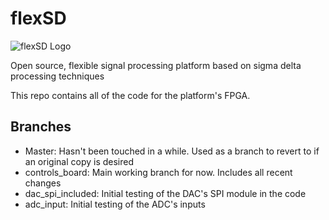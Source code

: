 # flexSD #
![flexSD Logo](http://github.com/Ductapemaster/flexSD/raw/master/img/flexSD_logo_small.jpg)

Open source, flexible signal processing platform based on sigma delta processing techniques

This repo contains all of the code for the platform's FPGA.

## Branches ##

- Master: Hasn't been touched in a while.  Used as a branch to revert to if an original copy is desired
- controls_board: Main working branch for now.  Includes all recent changes
- dac_spi_included: Initial testing of the DAC's SPI module in the code
- adc_input: Initial testing of the ADC's inputs